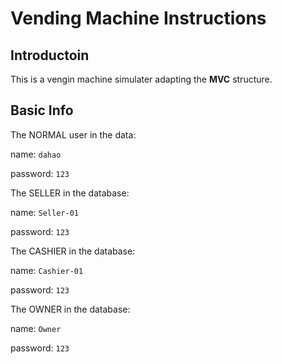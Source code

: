 # Vending Machine Instructions



## Introductoin

This is a vengin machine simulater adapting the **MVC** structure.



## Basic Info

The NORMAL user in the data: 

name: `dahao`

password: `123`




The SELLER in the database:

name: `Seller-01`

password: `123`



The CASHIER in the database:

name: `Cashier-01`

password: `123`




The OWNER in the database:

name: `Owner`

password: `123`
